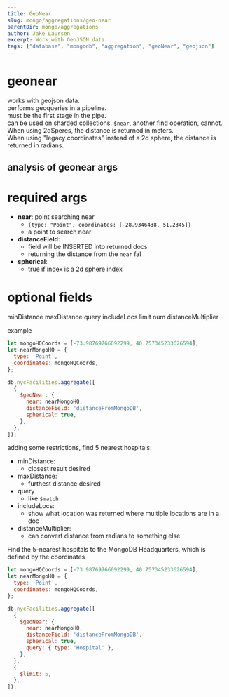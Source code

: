 ```yaml
---
title: GeoNear
slug: mongo/aggregations/geo-near
parentDir: mongo/aggregations
author: Jake Laursen
excerpt: Work with GeoJSON data
tags: ["database", "mongodb", "aggregation", "geoNear", "geojson"]
---
```


# geonear

works with geojson data.  
performs geoqueries in a pipeline.  
must be the first stage in the pipe.  
can be used on sharded collections. `$near`, another find operation, cannot.  
When using 2dSperes, the distance is returned in meters.  
When using "legacy coordinates" instead of a 2d sphere, the distance is returned in radians.

## analysis of geonear args

# required args

- **near**: point searching near
  - `{type: "Point", coordinates: [-28.9346438, 51.2345]}`
  - a point to search near
- **distanceField**:
  - field will be INSERTED into returned docs
  - returning the distance from the `near` fal
- **spherical**:
  - true if index is a 2d sphere index

# optional fields

minDistance
maxDistance
query
includeLocs
limit
num
distanceMultiplier

example

```js
let mongoHQCoords = [-73.98769766092299, 40.757345233626594];
let nearMongoHQ = {
  type: 'Point',
  coordinates: mongoHQCoords,
};

db.nycFacilities.aggregate([
  {
    $geoNear: {
      near: nearMongoHQ,
      distanceField: 'distanceFromMongoDB',
      spherical: true,
    },
  },
]);
```

adding some restrictions, find 5 nearest hospitals:

- minDistance:
  - closest result desired
- maxDistance:
  - furthest distance desired
- query
  - like `$match`
- includeLocs:
  - show what location was returned where multiple locations are in a doc
- distanceMultiplier:
  - can convert distance from radians to something else

Find the 5-nearest hospitals to the MongoDB Headquarters, which is defined by the coordinates

```js
let mongoHQCoords = [-73.98769766092299, 40.757345233626594];
let nearMongoHQ = {
  type: 'Point',
  coordinates: mongoHQCoords,
};

db.nycFacilities.aggregate([
  {
    $geoNear: {
      near: nearMongoHQ,
      distanceField: 'distanceFromMongoDB',
      spherical: true,
      query: { type: 'Hospital' },
    },
  },
  {
    $limit: 5,
  },
]);
```
